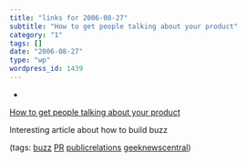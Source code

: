 ```yaml
---
title: "links for 2006-08-27"
subtitle: "How to get people talking about your product"
category: "1"
tags: []
date: "2006-08-27"
type: "wp"
wordpress_id: 1439
---
```

- 
[How to get people talking about your product](http://www.ericsink.com/articles/Buzz.html)

Interesting article about how to build buzz

(tags: [buzz](http://del.icio.us/pitosalas/buzz) [PR](http://del.icio.us/pitosalas/PR) [publicrelations](http://del.icio.us/pitosalas/publicrelations) [geeknewscentral](http://del.icio.us/pitosalas/geeknewscentral))